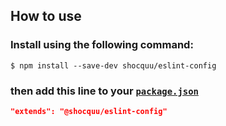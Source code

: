 ## How to use

### Install using the following command:
```
$ npm install --save-dev shocquu/eslint-config
```
### then add this line to your [`package.json`](https://docs.npmjs.com/cli/v8/configuring-npm/package-json)
```json
"extends": "@shocquu/eslint-config"
```
